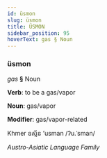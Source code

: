 ```yaml
---
id: üsmon
slug: üsmon
title: ÜSMON
sidebar_position: 95
hoverText: gas § Noun
---
```


### üsmon

*gas* **§** Noun

**Verb**: to be a gas/vapor

**Noun**: gas/vapor

**Modifier**: gas/vapor-related

Khmer ឧស្ម័ន ʼusman /ʔu.ˈsman/

*Austro-Asiatic Language Family*
